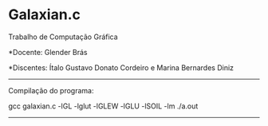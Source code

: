  
 # Galaxian.c
Trabalho de Computação Gráfica

*Docente: Glender Brás
 
*Discentes: Ítalo Gustavo Donato Cordeiro e Marina Bernardes Diniz
 


*****************************************************
Compilação do programa:

gcc galaxian.c  -lGL -lglut -lGLEW -lGLU -lSOIL -lm
./a.out

*****************************************************
